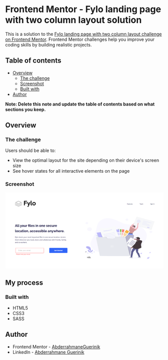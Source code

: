# Frontend Mentor - Fylo landing page with two column layout solution

This is a solution to the [Fylo landing page with two column layout challenge on Frontend Mentor](https://www.frontendmentor.io/challenges/fylo-landing-page-with-two-column-layout-5ca5ef041e82137ec91a50f5). Frontend Mentor challenges help you improve your coding skills by building realistic projects. 

## Table of contents

- [Overview](#overview)
  - [The challenge](#the-challenge)
  - [Screenshot](#screenshot)
  - [Built with](#built-with)
- [Author](#author)
 

**Note: Delete this note and update the table of contents based on what sections you keep.**

## Overview

### The challenge

Users should be able to:

- View the optimal layout for the site depending on their device's screen size
- See hover states for all interactive elements on the page

### Screenshot

![](ScreenShot.png)
 
 

## My process

### Built with
 - HTML5
 - CSS3 
 - SASS 
 
 
## Author
 
- Frontend Mentor - [AbderrahmaneGuerinik](https://www.frontendmentor.io/profile/AbderrahmaneGuerinik)
- LinkedIn - [Abderrahmane Guerinik](https://www.linkedin.com/in/abderrahmane-guerinik-760847279/)

 
